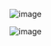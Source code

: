 ![image](https://github.com/Elijah-Vakulenko/goit-react-hw-02/assets/154387383/ecd6aaeb-499a-4734-afc9-ab7ede443c24)

![image](https://github.com/Elijah-Vakulenko/goit-react-hw-02/assets/154387383/3a5571ac-5f09-4257-8280-9ea2db6b279c)
